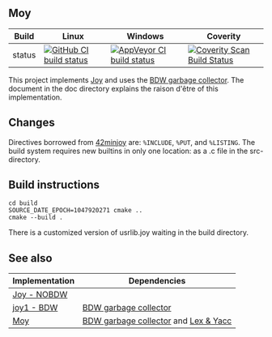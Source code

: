 Moy
---

Build|Linux|Windows|Coverity
---|---|---|---
status|[![GitHub CI build status](https://github.com/Wodan58/Moy/actions/workflows/cmake.yml/badge.svg)](https://github.com/Wodan58/Moy/actions/workflows/cmake.yml)|[![AppVeyor CI build status](https://ci.appveyor.com/api/projects/status/github/Wodan58/Moy?branch=master&svg=true)](https://ci.appveyor.com/project/Wodan58/Moy)|[![Coverity Scan Build Status](https://img.shields.io/coverity/scan/14635.svg)](https://scan.coverity.com/projects/wodan58-moy)

This project implements [Joy](https://github.com/Wodan58/Joy) and uses the
[BDW garbage collector](https://github.com/ivmai/bdwgc). The document in the
doc directory explains the raison d'être of this implementation.

Changes
-------

Directives borrowed from [42minjoy](https://github.com/Wodan58/42minjoy) are:
`%INCLUDE`, `%PUT`, and `%LISTING`.
The build system requires new builtins in only one location: as a .c file in
the src-directory.

Build instructions
------------------

    cd build
    SOURCE_DATE_EPOCH=1047920271 cmake ..
    cmake --build .

There is a customized version of usrlib.joy waiting in the build directory.

See also
--------

Implementation|Dependencies
---|---
[Joy - NOBDW](https://github.com/Wodan58/Joy)|
[joy1 - BDW](https://github.com/Wodan58/joy1)|[BDW garbage collector](https://github.com/ivmai/bdwgc)
[Moy](https://github.com/Wodan58/Moy)|[BDW garbage collector](https://github.com/ivmai/bdwgc) and [Lex & Yacc](https://sourceforge.net/projects/winflexbison/files/win_flex_bison-latest.zip)
